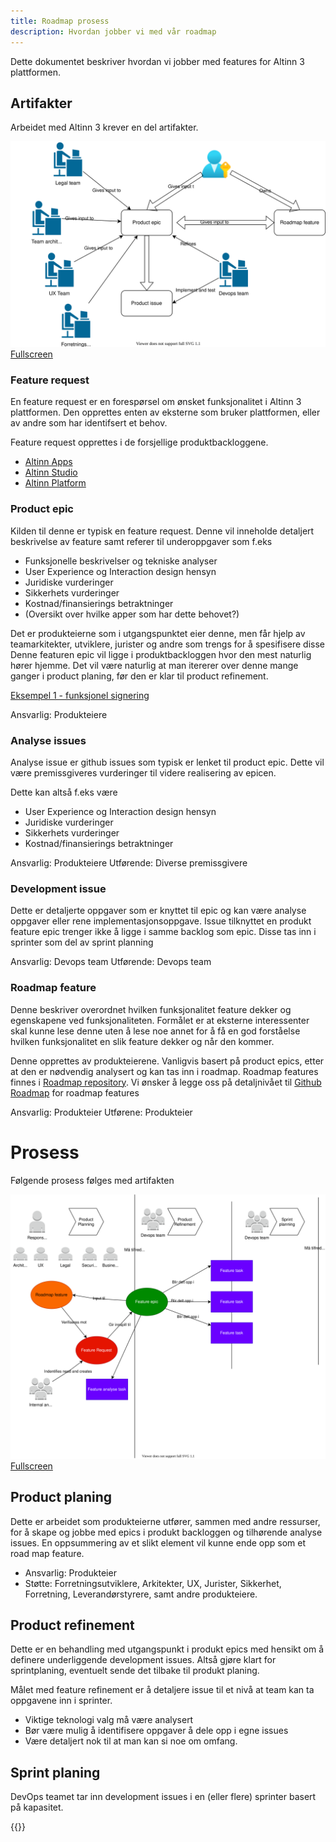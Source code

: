 ```yaml
---
title: Roadmap prosess
description: Hvordan jobber vi med vår roadmap
---
```

Dette dokumentet beskriver hvordan vi jobber med features for Altinn 3 plattformen.

## Artifakter
Arbeidet med Altinn 3 krever en del artifakter.

![Backlogs](roadmap.drawio.svg "Artifakter")
[Fullscreen](roadmap.drawio.svg)

### Feature request
En feature request er en forespørsel om ønsket funksjonalitet i Altinn 3 plattformen. Den opprettes enten av eksterne
som bruker plattformen, eller av andre som har identifsert et behov.

Feature request opprettes i de forsjellige produktbackloggene.
- [Altinn Apps](https://github.com/Altinn/apps-backlog/issues/issues?page=2&q=is%3Aissue+is%3Aopen)
- [Altinn Studio](https://github.com/Altinn/altinn-studio/labels/kind%2Ffeature-request)
- [Altinn Platform](https://github.com/Altinn/altinn-platform/labels/kind%2Ffeature-request)


### Product epic
Kilden til denne er typisk en feature request. 
Denne vil inneholde detaljert beskrivelse av feature samt referer til underoppgaver som f.eks
- Funksjonelle beskrivelser og tekniske analyser
- User Experience og Interaction design hensyn
- Juridiske vurderinger
- Sikkerhets vurderinger
- Kostnad/finansierings betraktninger
- (Oversikt over hvilke apper som har dette behovet?)

Det er produkteierne som i utgangspunktet eier denne, men får hjelp av teamarkitekter, utviklere, jurister og andre som trengs for å spesifisere disse
Denne featuren epic vil ligge i produktbackloggen hvor den mest naturlig hører hjemme. 
Det vil være naturlig at man itererer over denne mange ganger i product planing, før den er klar til product refinement.

[Eksempel 1 - funksjonel signering](https://github.com/Altinn/app-template-dotnet/issues/16)

Ansvarlig: Produkteiere


### Analyse issues
Analyse issue er github issues som typisk er lenket til product epic. 
Dette vil være premissgiveres vurderinger til videre realisering av epicen. 

Dette kan altså f.eks være
- User Experience og Interaction design hensyn
- Juridiske vurderinger
- Sikkerhets vurderinger
- Kostnad/finansierings betraktninger

Ansvarlig: Produkteiere
Utførende: Diverse premissgivere


### Development issue
Dette er detaljerte oppgaver som er knyttet til epic og kan være analyse oppgaver eller rene implementasjonsoppgave.
Issue tilknyttet en produkt feature epic trenger ikke å ligge i samme backlog som epic. 
Disse tas inn i sprinter som del av sprint planning

Ansvarlig: Devops team
Utførende: Devops team


### Roadmap feature
Denne beskriver overordnet hvilken funksjonalitet feature dekker og egenskapene ved funksjonaliteten.
Formålet er at eksterne interessenter skal kunne lese denne uten å lese noe annet for å få en god forståelse hvilken funksjonalitet en slik feature dekker og når den kommer.

Denne opprettes av produkteierene. 
Vanligvis basert på product epics, etter at den er nødvendig analysert og kan tas inn i roadmap.
Roadmap features finnes i [Roadmap repository](https://github.com/Altinn/altinn-roadmap/issues).
Vi ønsker å legge oss på detaljnivået til [Github Roadmap](https://github.com/orgs/github/projects/4247) for roadmap features

Ansvarlig: Produkteier
Utførene: Produkteier

# Prosess
Følgende prosess følges med artifakten

![Backlogs](roadmapprocess.drawio.svg "Roadmap process")
[Fullscreen](roadmapprocess.drawio.svg)

## Product planing
Dette er arbeidet som produkteierne utfører, sammen med andre ressurser, for å skape og jobbe med epics i produkt backloggen og tilhørende analyse issues.
En oppsummering av et slikt element vil kunne ende opp som et road map feature.

- Ansvarlig: Produkteier
- Støtte: Forretningsutviklere, Arkitekter, UX, Jurister, Sikkerhet, Forretning, Leverandørstyrere, samt andre produkteiere.

## Product refinement
Dette er en behandling med utgangspunkt i produkt epics med hensikt om å definere underliggende development issues.
Altså gjøre klart for sprintplaning, eventuelt sende det tilbake til produkt planing.

Målet med feature refinement er å detaljere issue til et nivå at team kan ta oppgavene inn i sprinter. 

- Viktige teknologi valg må være analysert
- Bør være mulig å identifisere oppgaver å dele opp i egne issues
- Være detaljert nok til at man kan si noe om omfang. 

## Sprint planing
DevOps teamet tar inn development issues i en (eller flere) sprinter basert på kapasitet. 







{{<children>}}
